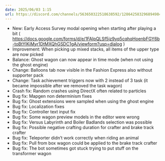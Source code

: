 ```yaml
---
date: 2025/06/03 1:15
url: https://discord.com/channels/563650322518638592/1286425832968949840/1379131381375832166
---
```

- New: Early Access Survey modal opening when starting after playing a bit ( https://docs.google.com/forms/d/e/1FAIpQLSf5jz9yq5cqhqHoenbFGY6b-toBtYlKiMyr1DtMXQhGSDC1gA/viewform?usp=dialog  )
- Improvement: When picking up mixed stacks, all items of the upper type are now picked
- Balance: Ghost wagon can now appear in time mode (when not using the ghost engine)
- Change: Balloons tab now visible in the Fashion Express also without supporter pack
- Change: Task achievement triggers now with 2 instead of 3 task (it became impossible after we removed the task wagon)
- Crash fix: Random crashes using DirectX often related to particles
- Bug fix: Mapgen non determinism fixes
- Bug fix: Ghost extensions were sampled when using the ghost engine
- Bug fix: Localization fixes
- Bug fix: Controller text input fix
- Bug fix: Some wagon preview models in the editor were wrong
- Bug fix: Versus Labyrinth and Boiler Badlands selection was possible
- Bug fix: Possible negative crafting duration for crafter and brake track crafter
- Bug fix: Teleporter didn’t work correctly when riding an animal
- Bug fix: Pull from box wagon could be applied to the brake track crafter
- Bug fix: The bot sometimes got stuck trying to put stuff on the transformer wagon